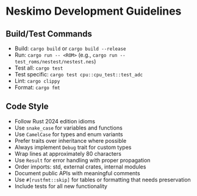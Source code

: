 # Neskimo Development Guidelines

## Build/Test Commands
- Build: `cargo build` or `cargo build --release`
- Run: `cargo run -- <ROM>` (e.g., `cargo run -- test_roms/nestest/nestest.nes`)
- Test all: `cargo test`
- Test specific: `cargo test cpu::cpu_test::test_adc`
- Lint: `cargo clippy`
- Format: `cargo fmt`

## Code Style
- Follow Rust 2024 edition idioms
- Use `snake_case` for variables and functions
- Use `CamelCase` for types and enum variants
- Prefer traits over inheritance where possible
- Always implement `Debug` trait for custom types
- Wrap lines at approximately 80 characters
- Use `Result` for error handling with proper propagation
- Order imports: std, external crates, internal modules
- Document public APIs with meaningful comments
- Use `#[rustfmt::skip]` for tables or formatting that needs preservation
- Include tests for all new functionality